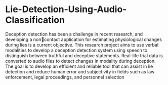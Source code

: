 # Lie-Detection-Using-Audio-Classification
Deception detection has been a challenge in recent research, and developing a noncontact application for estimating physiological changes during lies is a current objective. This research project aims to use verbal modalities to develop a deception detection system using speech to distinguish between truthful and deceptive statements. Real-life trial data is converted to audio files to detect changes in modality during deception. The goal is to develop an efficient and reliable tool that can assist in lie detection and reduce human error and subjectivity in fields such as law enforcement, legal proceedings, and personnel selection
